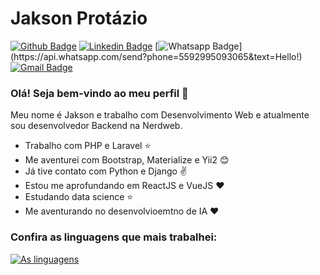 # Jakson Protázio

[![Github Badge](https://img.shields.io/badge/-Github-000?style=flat-square&logo=Github&logoColor=white&link=https://github.com/JaksonProtazio)](https://github.com/JaksonProtazio)
[![Linkedin Badge](https://img.shields.io/badge/-LinkedIn-blue?style=flat-square&logo=Linkedin&logoColor=white&link=https://www.linkedin.com/in/jakson-protazio/)](https://www.linkedin.com/in/jakson-protazio/)
[![Whatsapp Badge](https://img.shields.io/badge/-Whatsapp-4CA143?style=flat-square&labelColor=4CA143&logo=whatsapp&logoColor=white&link=https://api.whatsapp.com/send?phone=5592995093065&text=Hello!)](https://api.whatsapp.com/send?phone=5592995093065&text=Hello!)
[![Gmail Badge](https://img.shields.io/badge/-Gmail-c14438?style=flat-square&logo=Gmail&logoColor=white&link=https://mail.google.com/mail/?view=cm&fs=1&to=jpv.lic16@uea.edu.br)](https://mail.google.com/mail/?view=cm&fs=1&to=jpv.lic16@uea.edu.b)

### Olá! Seja bem-vindo ao meu perfil 👋

Meu nome é Jakson e trabalho com Desenvolvimento Web e atualmente sou desenvolvedor Backend na Nerdweb.

- Trabalho com PHP e Laravel :star:
- Me aventurei com Bootstrap, Materialize e Yii2 :blush:
- Já tive contato com Python e Django :v:
- Estou me aprofundando em ReactJS e VueJS :heart:
- Estudando data science :star:
- Me aventurando no desenvolvioemtno de IA :heart:

### Confira as linguagens que mais trabalhei:

[![As linguagens](https://github-readme-stats.vercel.app/api/top-langs/?username=JaksonProtazio)](https://github.com/JaksonProtazio/github-readme-stats)
